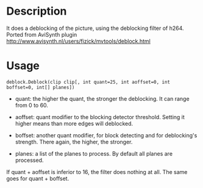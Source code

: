 Description
===========

It does a deblocking of the picture, using the deblocking filter of h264. Ported from AviSynth plugin http://www.avisynth.nl/users/fizick/mvtools/deblock.html


Usage
=====

    deblock.Deblock(clip clip[, int quant=25, int aoffset=0, int boffset=0, int[] planes])

- quant: the higher the quant, the stronger the deblocking. It can range from 0 to 60.

- aoffset: quant modifier to the blocking detector threshold. Setting it higher means than more edges will deblocked.

- boffset: another quant modifier, for block detecting and for deblocking's strength. There again, the higher, the stronger.

- planes: a list of the planes to process. By default all planes are processed.

If quant + aoffset is inferior to 16, the filter does nothing at all. The same goes for quant + boffset.
